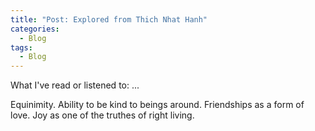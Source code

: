```yaml
---
title: "Post: Explored from Thich Nhat Hanh"
categories:
  - Blog 
tags:
  - Blog
---
```

What I've read or listened to: ... 

Equinimity. Ability to be kind to beings around. 
Friendships as a form of love. 
Joy as one of the truthes of right living. 
